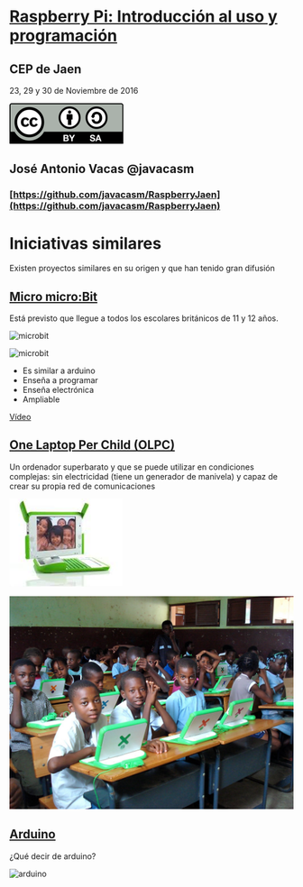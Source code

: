 # [Raspberry Pi: Introducción al uso y programación](http://www.juntadeandalucia.es/educacion/portals/web/cep-jaen/index.php/es-ES/formacion/convocatorias/771-abierto-plazo-de-inscripcion-a-la-actividad-raspberry-pi-introduccion-al-uso-y-programacion-162319ge102)

## CEP de Jaen

23, 29 y 30 de Noviembre de 2016

![CC](./images/Licencia_CC.png)
## José Antonio Vacas  @javacasm

### [https://github.com/javacasm/RaspberryJaen](https://github.com/javacasm/RaspberryJaen)

# Iniciativas similares

Existen proyectos similares en su origen y que han tenido gran difusión

## [Micro micro:Bit](http://www.eldiario.es/turing/BBC_micro-bit-utilizaran-escolares-Reino-Unido_0_411209780.html)

Está previsto que llegue a todos los escolares británicos de 11 y 12 años.

![microbit](http://images.eldiario.es/turing/BBC-microbit-principal_EDIIMA20150720_0805_18.jpg)

![microbit](http://images.eldiario.es/turing/BBC-microbit-esquema_EDIIMA20150720_0807_18.jpg)

* Es similar a arduino
* Enseña a programar
* Enseña electrónica
* Ampliable

[Vídeo](https://www.youtube.com/watch?time_continue=6&v=Wuza5WXiMkc)

## [One Laptop Per Child (OLPC)](http://one.laptop.org/)

Un ordenador superbarato y que se puede utilizar en condiciones complejas: sin electricidad (tiene un generador de manivela) y capaz de crear su propia red de comunicaciones

![olpc](./images/opc.jpg)

![aulaOLPC](./images/aulaOLPC.jpg)

## [Arduino](http://arduino.cc)

¿Qué decir de arduino?

![arduino](https://upload.wikimedia.org/wikipedia/commons/thumb/3/38/Arduino_Uno_-_R3.jpg/245px-Arduino_Uno_-_R3.jpg)
